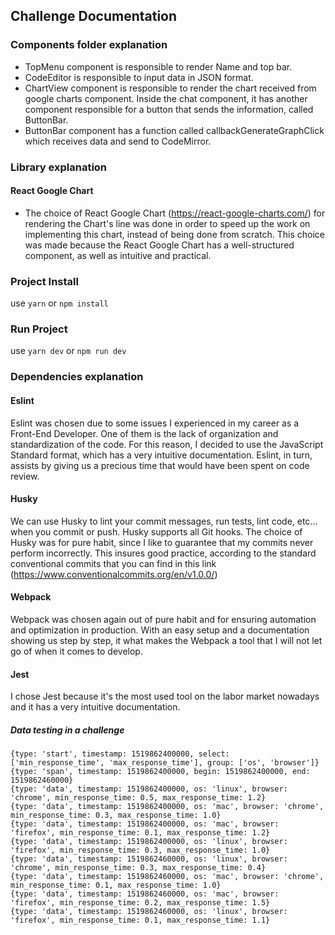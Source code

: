 ## Challenge Documentation

### Components folder explanation

- TopMenu component is responsible to render Name and top bar.
- CodeEditor is responsible to input data in JSON format.
- ChartView component is responsible to render the chart received from google charts component. Inside the chat component, it has another component responsible for a button that sends the information, called ButtonBar.
- ButtonBar component has a function called callbackGenerateGraphClick which receives data and send to CodeMirror.

### Library explanation

#### React Google Chart
- The choice of React Google Chart (https://react-google-charts.com/) for rendering the Chart's line was done in order to speed up the work on implementing this chart, instead of being done from scratch. This choice was made because the React Google Chart has a well-structured component, as well as intuitive and practical.

### Project Install

use `yarn` or `npm install`

### Run Project 

use `yarn dev` or `npm run dev`

### Dependencies explanation

#### Eslint
  Eslint was chosen due to some issues I experienced in my career as a Front-End Developer. One of them is the lack of organization and standardization of the code. For this reason, I decided to use the JavaScript Standard format, which has a very intuitive documentation. Eslint, in turn, assists by giving us a precious time that would have been spent on code review.
  
#### Husky
  We can use Husky to lint your commit messages, run tests, lint code, etc... when you commit or push. Husky supports all Git hooks.
  The choice of Husky was for pure habit, since I like to guarantee that my commits never perform incorrectly. This insures good practice, according to the standard conventional commits that you can find in this link (https://www.conventionalcommits.org/en/v1.0.0/)
#### Webpack
  Webpack was chosen again out of pure habit and for ensuring automation and optimization in production. With an easy setup and a documentation showing us step by step, it what makes the Webpack a tool that I will not let go of when it comes to develop.
#### Jest
  I chose Jest because it's the most used tool on the labor market nowadays and it has a very intuitive documentation.


##### Data testing in a challenge
``` 
{type: 'start', timestamp: 1519862400000, select: ['min_response_time', 'max_response_time'], group: ['os', 'browser']}
{type: 'span', timestamp: 1519862400000, begin: 1519862400000, end: 1519862460000}
{type: 'data', timestamp: 1519862400000, os: 'linux', browser: 'chrome', min_response_time: 0.5, max_response_time: 1.2}
{type: 'data', timestamp: 1519862400000, os: 'mac', browser: 'chrome', min_response_time: 0.3, max_response_time: 1.0}
{type: 'data', timestamp: 1519862400000, os: 'mac', browser: 'firefox', min_response_time: 0.1, max_response_time: 1.2}
{type: 'data', timestamp: 1519862400000, os: 'linux', browser: 'firefox', min_response_time: 0.3, max_response_time: 1.0}
{type: 'data', timestamp: 1519862460000, os: 'linux', browser: 'chrome', min_response_time: 0.3, max_response_time: 0.4}
{type: 'data', timestamp: 1519862460000, os: 'mac', browser: 'chrome', min_response_time: 0.1, max_response_time: 1.0}
{type: 'data', timestamp: 1519862460000, os: 'mac', browser: 'firefox', min_response_time: 0.2, max_response_time: 1.5}
{type: 'data', timestamp: 1519862460000, os: 'linux', browser: 'firefox', min_response_time: 0.1, max_response_time: 1.1}
```
